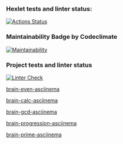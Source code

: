 ### Hexlet tests and linter status:
[![Actions Status](https://github.com/Sokolero/frontend-project-lvl1/workflows/hexlet-check/badge.svg)](https://github.com/Sokolero/frontend-project-lvl1/actions)

### Maintainability Badge by Codeclimate
[![Maintainability](https://api.codeclimate.com/v1/badges/a99a88d28ad37a79dbf6/maintainability)](https://codeclimate.com/github/codeclimate/codeclimate/maintainability)

### Project tests and linter status
[![Linter Check](https://github.com/Sokolero/frontend-project-lvl1/actions/workflows/build-check.yml/badge.svg?branch=master)](https://github.com/Sokolero/frontend-project-lvl1/actions/workflows/build-check.yml)

[brain-even-asciinema](https://asciinema.org/a/FonVi2BOudSajMofDnQ1MAOvz)

[brain-calc-asciinema](https://asciinema.org/a/AuwifXZ3jU8CGpBUHvVSxqg9A)

[brain-gcd-asciinema](https://asciinema.org/a/bei0Pk3ONtcRoU1qvyTmXHsIi)

[brain-progression-asciinema](https://asciinema.org/a/EMQhweVgnraWf6z5g4fNvJBy0)

[brain-prime-asciinema](https://asciinema.org/a/rG4lgmmq1BIgDTyFcHDZvaunV)
